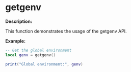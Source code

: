 # getgenv

**Description:**

This function demonstrates the usage of the getgenv API.

**Example:**

```lua
-- Get the global environment
local genv = getgenv()

print("Global environment:", genv)
```
